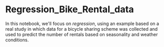 # Regression_Bike_Rental_data
In this notebook, we'll focus on *regression*, using an example based on a real study in which data for a bicycle sharing scheme was collected and used to predict the number of rentals based on seasonality and weather conditions.
